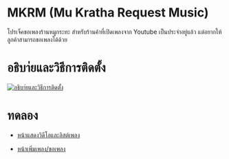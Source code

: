 # MKRM (Mu Kratha Request Music)

โปรเจ็คขอเพลงร้านหมูกระทะ สำหรับร้านค้าที่เปิดเพลงจาก Youtube เป็นประจำอยู่แล้ว แต่อยากให้ลูกค้าสามารถขอเพลงได้ด้วย

# อธิบา่ยและวิธีการติดตั้ง

[![อธิบา่ยและวิธีการติดตั้ง](https://img.youtube.com/vi/1ZGIKMEDoKw/0.jpg)](https://www.youtube.com/watch?v=1ZGIKMEDoKw)

# ทดลอง

- [หน้าแสดงวิดีโอและลิสต์เพลง](https://teamquadb.in.th/rqmusic/)

- [หน้าเพิ่มเพลง/ขอเพลง](https://teamquadb.in.th/rqmusic/addmusic.html)
